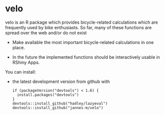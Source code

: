 <!-- README.md is generated from README.Rmd. Please edit that file -->


velo
====

velo is an R package which provides bicycle-related calculations which are frequently used by bike enthusiasts. So far, many of these functions are spread over the web and/or do not exist

-   Make available the most important bicycle-related calculations in one place.

-   In the future the implemented functions should be interactively usable in RShiny Apps.

You can install:

-   the latest development version from github with

    ``` {.R}
    if (packageVersion("devtools") < 1.6) {
      install.packages("devtools")
    }
    devtools::install_github("hadley/lazyeval")
    devtools::install_github("jannes-m/velo")
    ```
